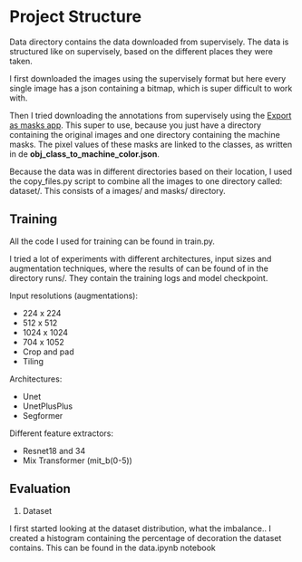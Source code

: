 # Project Structure

Data directory contains the data downloaded from supervisely. The data is structured like on supervisely, based on the different places they were taken. 

I first downloaded the images using the supervisely format but here every single image has a json containing a bitmap, which is super difficult to work with. 

Then I tried downloading the annotations from supervisely using the [Export as masks app](https://app.supervisely.com/ecosystem/apps/export-as-masks?id=78). This super to use, because you just have a directory containing the original images and one directory containing the machine masks. The pixel values of these masks are linked to the classes, as written in de  **obj_class_to_machine_color.json**. 

Because the data was in different directories based on their location, I used the copy_files.py script to combine all the images to one directory called: dataset/. This consists of a images/ and masks/ directory. 

##  Training

All the code I used for training can be found in train.py. 

I tried a lot of experiments with different architectures, input sizes and augmentation techniques, where the results of can be found of in the directory runs/. They contain the training logs and model checkpoint. 

Input resolutions (augmentations):
- 224 x 224
- 512 x 512
- 1024 x 1024
- 704 x 1052
- Crop and pad
- Tiling

Architectures:
- Unet
- UnetPlusPlus
- Segformer

Different feature extractors: 
- Resnet18 and 34
- Mix Transformer (mit_b(0-5))

## Evaluation

1. Dataset

I first started looking at the dataset distribution, what the imbalance..
I created a histogram containing the percentage of decoration the dataset contains. 
This can be found in the data.ipynb notebook 


